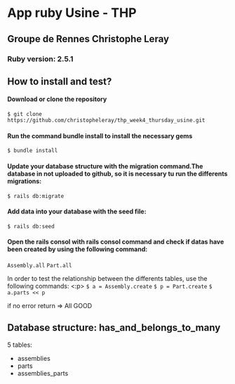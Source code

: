 <!DOCTYPE html>
<html>
<body>
  <div>
  <h1>App ruby Usine - THP</h1>
    <h2>Groupe de Rennes Christophe Leray</h2>
      <h3>Ruby version: 2.5.1</h3>
   <h2>How to install and test?</h2>
      <h4>Download or clone the repository</h4>
        <code>$ git clone https://github.com/christopheleray/thp_week4_thursday_usine.git</code>
      <h4>Run the command bundle install to install the necessary gems</h4>
        <code>$ bundle install</code>
      <h4>Update your database structure with the migration command.The database in not uploaded to github, so it is necessary tu run the differents migrations:</h4>
        <code>$ rails db:migrate</code> 
      <h4>Add data into your database with the seed file:</h4>
        <code>$ rails db:seed</code>
      <h4>Open the rails consol with rails consol command and check if datas have been created by using the following command:</h4>
        <code>Assembly.all</code>
        <code>Part.all</code>
        <p>In order to test the relationship between the differents tables, use the following commands: <:p>
        <code>$ a = Assembly.create</code>
        <code>$ p = Part.create</code>
        <code>$ a.parts << p</code>
        <p> if no error return => All GOOD</p>
      </div>
      <div>
        <h2>Database structure: has_and_belongs_to_many</h3>
        <p>5 tables:</p>
        <ul> 
          <li>assemblies</li>
          <li>parts</li>
          <li>assemblies_parts</li>
        </ul>
     </div>
</body>
</html>
